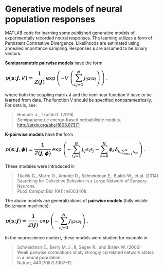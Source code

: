 # Generative models of neural population responses

MATLAB code for learning some published generative models of experimentally 
recorded neural responses. The learning utilizes a form of Persistent 
Contrastive Divergence. Likelihoods are estimated using annealed importance 
sampling. Responses **s** are assumed to be binary vectors.

**Semiparametric pairwise models** have the form

![Vpairwise](https://github.com/jhumplik/generative-neural-models/blob/master/doc/nonlinear_pairwise.png)

where both the coupling matrix **J** and the nonlinear function V have to be
learned from data. The function V should be specified nonparametrically. For 
details, see:
> Humplik J., Tkačik G. (2016)<br>
> Semiparametric energy-based probabilistic models.<br>
> http://arxiv.org/abs/1605.07371<br>

**K-pairwise models** have the form

![Kpairwise](https://github.com/jhumplik/generative-neural-models/blob/master/doc/Kpairwise.png)

These modeles were introduced in
> Tkačik G., Marre O., Amodei D., Schneidman E., Bialek W., et al. (2014)<br>
> Searching for Collective Behavior in a Large Network of Sensory Neurons.<br>
> PLoS Comput Biol 10(1): e1003408.<br>

The above models are generalizations of **pairwise models** 
(fully visible Boltzmann machines):

![pairwise](https://github.com/jhumplik/generative-neural-models/blob/master/doc/pairwise.png)

In the neuroscience context, these models were studied for example in
> Schneidman E., Berry M. J., II, Segev R., and Bialek W. (2006)<br>
> Weak pairwise correlations imply strongly correlated network states in a neural population.<br>
> Nature, 440(7087):1007–12<br>
